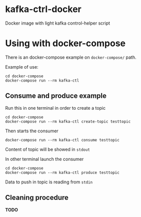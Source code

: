 # kafka-ctrl-docker #

Docker image with light kafka control-helper script

# Using with docker-compose #

There is an docker-compose example on `docker-compose/` path.

Example of use:

```command
cd docker-compose
docker-compose run --rm kafka-ctl
```

## Consume and produce example ##

Run this in one terminal in order to create a topic

```command
cd docker-compose
docker-compose run --rm kafka-ctl create-topic testtopic
```

Then starts the consumer

```
docker-compose run --rm kafka-ctl consume testtopic
```

Content of topic will be showed in `stdout`

In other terminal launch the consumer

```
cd docker-compose
docker-compose run --rm kafka-ctl produce testtopic
```

Data to push in topic is reading from `stdin`

## Cleaning procedure ##

**TODO**
